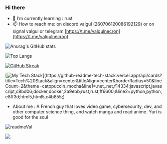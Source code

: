### Hi there


- 🌱 I’m currently learning : rust
- 📫 How to reach me: on discord valgul (260706120086192129) or on signal valgul or telegram [https://t.me/valgulnecron](https://t.me/valgulnecron)


![Anurag's GitHub stats](https://github-readme-stats.vercel.app/api?username=valgulnecron&show_icons=true&count_private=true&border_radius=50&bg_color=1e1e2e&text_color=cdd6f4&icon_color=cba6f7&title_color=94e2d5)

![Top Langs](https://github-readme-stats.vercel.app/api/top-langs/?username=valgulnecron&layout=pie&border_radius=50&bg_color=1e1e2e&text_color=cdd6f4&icon_color=cba6f7&title_color=94e2d5&size_weight=1&count_weight=0.2&langs_count=10)

[![GitHub Streak](https://streak-stats.demolab.com?user=valgulnecron&theme=merko&border_radius=50&background=1E1E2E&border=F5E0DC&stroke=F5E0DC&ring=94E2D5&fire=F5C2E7&currStreakNum=CBA6F7&sideNums=94E2D5&currStreakLabel=CDD6F4&dates=CDD6F4&sideLabels=CDD6F4)](https://git.io/streak-stats)

[![My Tech Stack](https://github-readme-tech-stack.vercel.app/api/cards?title=Tech%20Stack&align=center&titleAlign=center&borderRadius=50&lineCount=2&theme=catppuccin_mocha&line1=.net,.net,f14334;javascript,javascript,c8bd06;docker,docker,2a9ebb;rust,rust,ff6600;&line2=python,python,e8ff3d;html5,html5,c4b855;)](https://github-readme-tech-stack.vercel.app/api/cards?title=Tech%20Stack&align=center&titleAlign=center&borderRadius=50&lineCount=2&theme=catppuccin_mocha&line1=.net,.net,f14334;javascript,javascript,c8bd06;docker,docker,2a9ebb;rust,rust,ff6600;&line2=python,python,e8ff3d;html5,html5,c4b855;)

- About me : 
A French guy that loves video game, cybersecurity, dev, and other computer science thing, and watch manga and read anime.
Yuri is good for the soul



![readmeVal](https://counter.valgul.moe/get/@readmeValgul?theme=rule34)

![](https://waifu.now.sh/type/endpoint)
